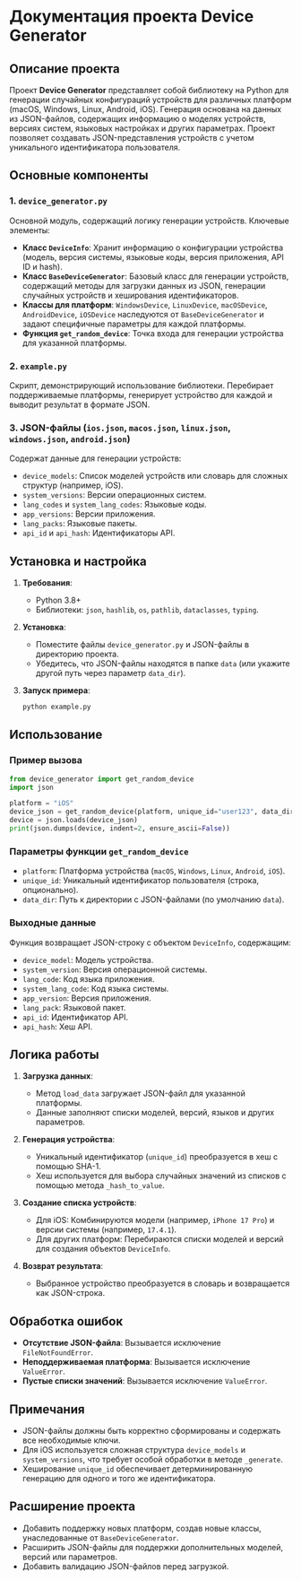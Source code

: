 # Документация проекта Device Generator

## Описание проекта
Проект **Device Generator** представляет собой библиотеку на Python для генерации случайных конфигураций устройств для различных платформ (macOS, Windows, Linux, Android, iOS). Генерация основана на данных из JSON-файлов, содержащих информацию о моделях устройств, версиях систем, языковых настройках и других параметрах. Проект позволяет создавать JSON-представления устройств с учетом уникального идентификатора пользователя.

## Основные компоненты

### 1. `device_generator.py`
Основной модуль, содержащий логику генерации устройств. Ключевые элементы:

- **Класс `DeviceInfo`**: Хранит информацию о конфигурации устройства (модель, версия системы, языковые коды, версия приложения, API ID и hash).
- **Класс `BaseDeviceGenerator`**: Базовый класс для генерации устройств, содержащий методы для загрузки данных из JSON, генерации случайных устройств и хеширования идентификаторов.
- **Классы для платформ**: `WindowsDevice`, `LinuxDevice`, `macOSDevice`, `AndroidDevice`, `iOSDevice` наследуются от `BaseDeviceGenerator` и задают специфичные параметры для каждой платформы.
- **Функция `get_random_device`**: Точка входа для генерации устройства для указанной платформы.

### 2. `example.py`
Скрипт, демонстрирующий использование библиотеки. Перебирает поддерживаемые платформы, генерирует устройство для каждой и выводит результат в формате JSON.

### 3. JSON-файлы (`ios.json`, `macos.json`, `linux.json`, `windows.json`, `android.json`)
Содержат данные для генерации устройств:
- `device_models`: Список моделей устройств или словарь для сложных структур (например, iOS).
- `system_versions`: Версии операционных систем.
- `lang_codes` и `system_lang_codes`: Языковые коды.
- `app_versions`: Версии приложения.
- `lang_packs`: Языковые пакеты.
- `api_id` и `api_hash`: Идентификаторы API.

## Установка и настройка

1. **Требования**:
   - Python 3.8+
   - Библиотеки: `json`, `hashlib`, `os`, `pathlib`, `dataclasses`, `typing`.

2. **Установка**:
   - Поместите файлы `device_generator.py` и JSON-файлы в директорию проекта.
   - Убедитесь, что JSON-файлы находятся в папке `data` (или укажите другой путь через параметр `data_dir`).

3. **Запуск примера**:
   ```bash
   python example.py
   ```

## Использование

### Пример вызова
```python
from device_generator import get_random_device
import json

platform = "iOS"
device_json = get_random_device(platform, unique_id="user123", data_dir="data")
device = json.loads(device_json)
print(json.dumps(device, indent=2, ensure_ascii=False))
```

### Параметры функции `get_random_device`
- `platform`: Платформа устройства (`macOS`, `Windows`, `Linux`, `Android`, `iOS`).
- `unique_id`: Уникальный идентификатор пользователя (строка, опционально).
- `data_dir`: Путь к директории с JSON-файлами (по умолчанию `data`).

### Выходные данные
Функция возвращает JSON-строку с объектом `DeviceInfo`, содержащим:
- `device_model`: Модель устройства.
- `system_version`: Версия операционной системы.
- `lang_code`: Код языка приложения.
- `system_lang_code`: Код языка системы.
- `app_version`: Версия приложения.
- `lang_pack`: Языковой пакет.
- `api_id`: Идентификатор API.
- `api_hash`: Хеш API.

## Логика работы

1. **Загрузка данных**:
   - Метод `load_data` загружает JSON-файл для указанной платформы.
   - Данные заполняют списки моделей, версий, языков и других параметров.

2. **Генерация устройства**:
   - Уникальный идентификатор (`unique_id`) преобразуется в хеш с помощью SHA-1.
   - Хеш используется для выбора случайных значений из списков с помощью метода `_hash_to_value`.

3. **Создание списка устройств**:
   - Для iOS: Комбинируются модели (например, `iPhone 17 Pro`) и версии системы (например, `17.4.1`).
   - Для других платформ: Перебираются списки моделей и версий для создания объектов `DeviceInfo`.

4. **Возврат результата**:
   - Выбранное устройство преобразуется в словарь и возвращается как JSON-строка.

## Обработка ошибок
- **Отсутствие JSON-файла**: Вызывается исключение `FileNotFoundError`.
- **Неподдерживаемая платформа**: Вызывается исключение `ValueError`.
- **Пустые списки значений**: Вызывается исключение `ValueError`.

## Примечания
- JSON-файлы должны быть корректно сформированы и содержать все необходимые ключи.
- Для iOS используется сложная структура `device_models` и `system_versions`, что требует особой обработки в методе `_generate`.
- Хеширование `unique_id` обеспечивает детерминированную генерацию для одного и того же идентификатора.

## Расширение проекта
- Добавить поддержку новых платформ, создав новые классы, унаследованные от `BaseDeviceGenerator`.
- Расширить JSON-файлы для поддержки дополнительных моделей, версий или параметров.
- Добавить валидацию JSON-файлов перед загрузкой.
